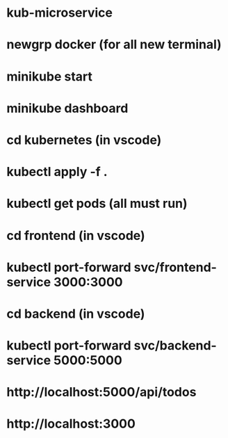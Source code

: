 # kub-microservice


# newgrp docker (for all new terminal)

# minikube start

# minikube dashboard

# cd kubernetes (in vscode)

# kubectl  apply -f .

# kubectl get pods (all must run)


# cd frontend (in vscode)

# kubectl port-forward svc/frontend-service 3000:3000

# cd backend (in vscode)

# kubectl port-forward svc/backend-service 5000:5000

# http://localhost:5000/api/todos

# http://localhost:3000